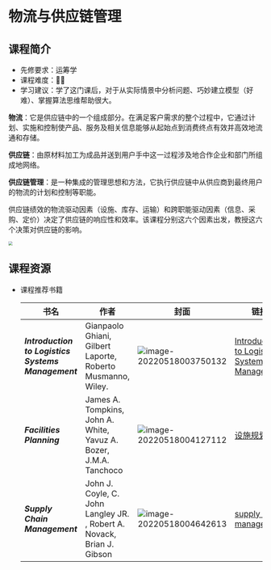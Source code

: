 # 物流与供应链管理

## 课程简介

- 先修要求：运筹学
- 课程难度：🌟🌟
- 学习建议：学了这门课后，对于从实际情景中分析问题、巧妙建立模型（好难）、掌握算法思维帮助很大。

**物流**：它是供应链中的一个组成部分。在满足客户需求的整个过程中，它通过计划、实施和控制使产品、服务及相关信息能够从起始点到消费终点有效并高效地流通和存储。

**供应链**：由原材料加工为成品并送到用户手中这一过程涉及地合作企业和部门所组成地网络。

**供应链管理**：是一种集成的管理思想和方法，它执行供应链中从供应商到最终用户的物流的计划和控制等职能。

供应链绩效的物流驱动因素（设施、库存、运输）和跨职能驱动因素（信息、采购、定价）决定了供应链的响应性和效率。该课程分别这六个因素出发，教授这六个决策对供应链的影响。

<img src="ceclin/ie-self-learning/img/supplychain-0.png" style="zoom: 50%;" />

## 课程资源

- 课程推荐书籍

  | 书名                                               | 作者                                                         | 封面                                                         | 链接                                                         | 评价                 |
  | -------------------------------------------------- | ------------------------------------------------------------ | ------------------------------------------------------------ | ------------------------------------------------------------ | -------------------- |
  | ***Introduction to Logistics Systems Management*** | Gianpaolo Ghiani, Gilbert Laporte, Roberto Musmanno, Wiley.  | ![image-20220518003750132](ceclin/ie-self-learning/img/supplychain-1.png) | [Introduction to Logistics Systems Management](https://pan.baidu.com/s/1YvikgFJEd-Nkm3L2bGVC6A?pwd=1234) | 偏建模的书，首选阅读 |
  | ***Facilities Planning***                          | James A. Tompkins, John A. White, Yavuz A. Bozer, J.M.A. Tanchoco | ![image-20220518004127112](ceclin/ie-self-learning/img/supplychain-2.png) | [设施规划](https://pan.baidu.com/s/1sLV5GEZND2W373kLQTp1QQ?pwd=1234 ) | 配合设施选址章节阅读 |
  | ***Supply Chain Management***                      | John J. Coyle, C. John Langley  JR. , Robert A. Novack, Brian J. Gibson | ![image-20220518004642613](ceclin/ie-self-learning/img/supplychain-3.png) | [supply chain management](https://pan.baidu.com/s/1pMqnhYKSMimYzZuzYkrjrQ?pwd=1234) |                      |

  

  